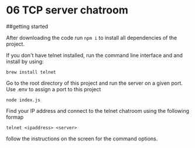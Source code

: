 # 06 TCP server chatroom

##getting started

After downloading the code run `npm i` to install all dependencies of the project.

If you don't have telnet installed,
run the command line interface and and install by using:

`brew install telnet`

Go to the root directory of this project and run the server on a given port. Use .env to assign a port to this project

`node index.js`

Find your IP address and connect to the telnet chatroom using the following formap

`telnet <ipaddress> <server>`

follow the instructions on the screen for the command options.